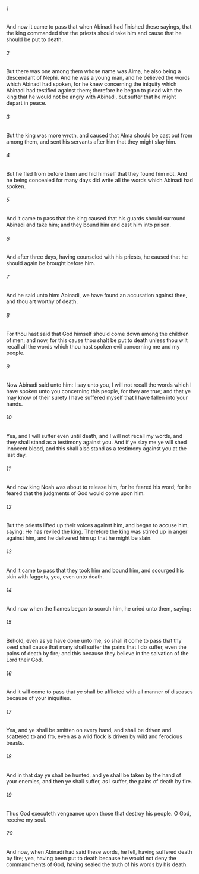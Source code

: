 ###### 1
And now it came to pass that when Abinadi had finished these sayings, that the king commanded that the priests should take him and cause that he should be put to death.

###### 2
But there was one among them whose name was Alma, he also being a descendant of Nephi. And he was a young man, and he believed the words which Abinadi had spoken, for he knew concerning the iniquity which Abinadi had testified against them; therefore he began to plead with the king that he would not be angry with Abinadi, but suffer that he might depart in peace.

###### 3
But the king was more wroth, and caused that Alma should be cast out from among them, and sent his servants after him that they might slay him.

###### 4
But he fled from before them and hid himself that they found him not. And he being concealed for many days did write all the words which Abinadi had spoken.

###### 5
And it came to pass that the king caused that his guards should surround Abinadi and take him; and they bound him and cast him into prison.

###### 6
And after three days, having counseled with his priests, he caused that he should again be brought before him.

###### 7
And he said unto him: Abinadi, we have found an accusation against thee, and thou art worthy of death.

###### 8
For thou hast said that God himself should come down among the children of men; and now, for this cause thou shalt be put to death unless thou wilt recall all the words which thou hast spoken evil concerning me and my people.

###### 9
Now Abinadi said unto him: I say unto you, I will not recall the words which I have spoken unto you concerning this people, for they are true; and that ye may know of their surety I have suffered myself that I have fallen into your hands.

###### 10
Yea, and I will suffer even until death, and I will not recall my words, and they shall stand as a testimony against you. And if ye slay me ye will shed innocent blood, and this shall also stand as a testimony against you at the last day.

###### 11
And now king Noah was about to release him, for he feared his word; for he feared that the judgments of God would come upon him.

###### 12
But the priests lifted up their voices against him, and began to accuse him, saying: He has reviled the king. Therefore the king was stirred up in anger against him, and he delivered him up that he might be slain.

###### 13
And it came to pass that they took him and bound him, and scourged his skin with faggots, yea, even unto death.

###### 14
And now when the flames began to scorch him, he cried unto them, saying:

###### 15
Behold, even as ye have done unto me, so shall it come to pass that thy seed shall cause that many shall suffer the pains that I do suffer, even the pains of death by fire; and this because they believe in the salvation of the Lord their God.

###### 16
And it will come to pass that ye shall be afflicted with all manner of diseases because of your iniquities.

###### 17
Yea, and ye shall be smitten on every hand, and shall be driven and scattered to and fro, even as a wild flock is driven by wild and ferocious beasts.

###### 18
And in that day ye shall be hunted, and ye shall be taken by the hand of your enemies, and then ye shall suffer, as I suffer, the pains of death by fire.

###### 19
Thus God executeth vengeance upon those that destroy his people. O God, receive my soul.

###### 20
And now, when Abinadi had said these words, he fell, having suffered death by fire; yea, having been put to death because he would not deny the commandments of God, having sealed the truth of his words by his death.

